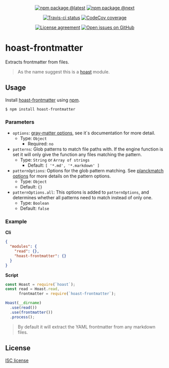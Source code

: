 <div align="center">
  
  [![npm package @latest](https://img.shields.io/npm/v/hoast-frontmatter.svg?label=npm@latest&style=flat-square&maxAge=3600)](https://npmjs.com/package/hoast-frontmatter)
  [![npm package @next](https://img.shields.io/npm/v/hoast-frontmatter/next.svg?label=npm@next&style=flat-square&maxAge=3600)](https://npmjs.com/package/hoast-frontmatter/v/next)
  
  [![Travis-ci status](https://img.shields.io/travis-ci/hoast/hoast-frontmatter.svg?branch=master&label=test%20status&style=flat-square&maxAge=3600)](https://travis-ci.org/hoast/hoast-frontmatter)
  [![CodeCov coverage](https://img.shields.io/codecov/c/github/hoast/hoast-frontmatter/master.svg?label=test%20coverage&style=flat-square&maxAge=3600)](https://codecov.io/gh/hoast/hoast-frontmatter)
  
  [![License agreement](https://img.shields.io/github/license/hoast/hoast-frontmatter.svg?style=flat-square&maxAge=86400)](https://github.com/hoast/hoast-frontmatter/blob/master/LICENSE)
  [![Open issues on GitHub](https://img.shields.io/github/issues/hoast/hoast-frontmatter.svg?style=flat-square&maxAge=86400)](https://github.com/hoast/hoast-frontmatter/issues)
  
</div>

# hoast-frontmatter

Extracts frontmatter from files.

> As the name suggest this is a [hoast](https://github.com/hoast/hoast#readme) module.

## Usage

Install [hoast-frontmatter](https://npmjs.com/package/hoast-frontmatter) using [npm](https://npmjs.com).

```
$ npm install hoast-frontmatter
```

### Parameters

* `options`: [gray-matter options](https://github.com/jonschlinkert/gray-matter#options), see it`s documentation for more detail.
  * Type: `Object`
	* Required: `no`
* `patterns`: Glob patterns to match file paths with. If the engine function is set it will only give the function any files matching the pattern.
  * Type: `String` or `Array of strings`
	* Default: `[ '*.md', '*.markdown' ]`
* `patternOptions`: Options for the glob pattern matching. See [planckmatch options](https://github.com/redkenrok/node-planckmatch#options) for more details on the pattern options.
  * Type: `Object`
  * Default: `{}`
* `patternOptions.all`: This options is added to `patternOptions`, and determines whether all patterns need to match instead of only one.
  * Type: `Boolean`
  * Default: `false`

### Example

**Cli**

```json
{
  "modules": {
    "read": {},
    "hoast-frontmatter": {}
  }
}
```

**Script**

```javascript
const Hoast = require(`hoast`);
const read = Hoast.read,
      frontmatter = require(`hoast-frontmatter`);

Hoast(__dirname)
  .use(read())
  .use(frontmatter())
  .process();
```

> By default it will extract the YAML frontmatter from any markdown files.

## License

[ISC license](https://github.com/hoast/hoast-filter/blob/master/LICENSE)